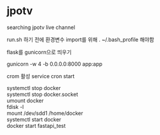 # jpotv
searching jpotv live channel

run.sh 하기 전에 환경변수 import를 위해 . ~/.bash_profile 해야함


flask를 gunicorn으로 띄우기

gunicorn -w 4 -b 0.0.0.0:8000 app:app

crom 활성
service cron start

systemctl stop docker  
systemctl stop docker.socket  
umount docker  
fdisk -l  
mount /dev/sdd1 /home/docker  
systemctl start docker  
docker start fastapi_test  
